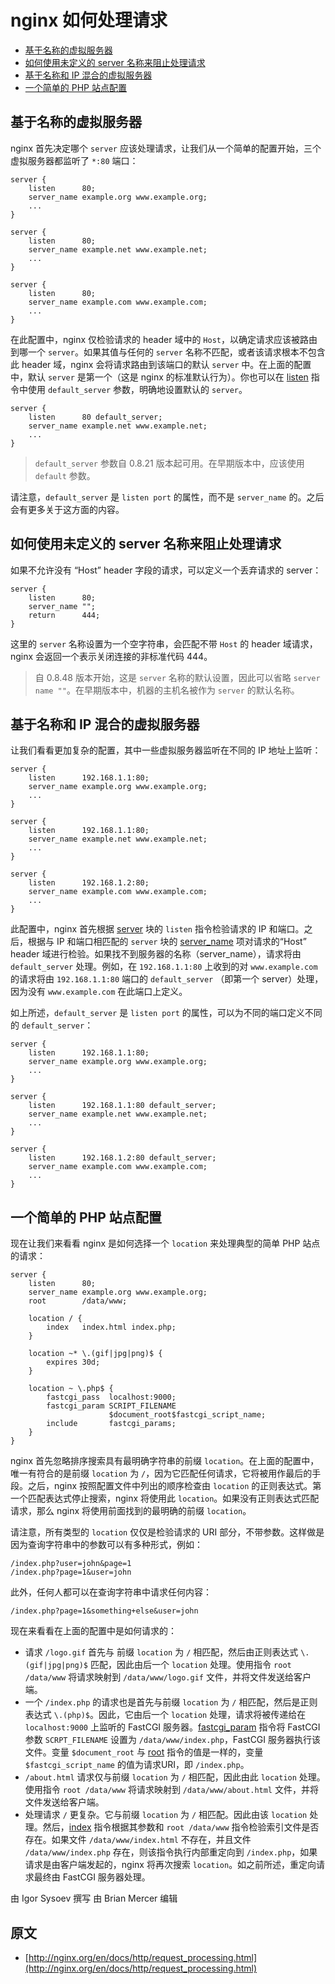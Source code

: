 # nginx 如何处理请求

- [基于名称的虚拟服务器](#name_based_virtual_servers)
- [如何使用未定义的 server 名称来阻止处理请求](#how_to_prevent_undefined_server_names)
- [基于名称和 IP 混合的虚拟服务器](#mixed_name_ip_based_servers)
- [一个简单的 PHP 站点配置](#simple_php_site_configuration)

<a id="name_based_virtual_servers"></a>

## 基于名称的虚拟服务器

nginx 首先决定哪个 `server` 应该处理请求，让我们从一个简单的配置开始，三个虚拟服务器都监听了 `*:80` 端口：

```nginx
server {
    listen      80;
    server_name example.org www.example.org;
    ...
}

server {
    listen      80;
    server_name example.net www.example.net;
    ...
}

server {
    listen      80;
    server_name example.com www.example.com;
    ...
}
```

在此配置中，nginx 仅检验请求的 header 域中的 `Host`，以确定请求应该被路由到哪一个 `server`。如果其值与任何的 `server` 名称不匹配，或者该请求根本不包含此 header 域，nginx 会将请求路由到该端口的默认 `server` 中。在上面的配置中，默认 `server` 是第一个（这是 nginx 的标准默认行为）。你也可以在 [listen](http://nginx.org/en/docs/http/ngx_http_core_module.html#listen) 指令中使用 `default_server` 参数，明确地设置默认的 `server`。

```nginx
server {
    listen      80 default_server;
    server_name example.net www.example.net;
    ...
}
```

> `default_server` 参数自 0.8.21 版本起可用。在早期版本中，应该使用 `default` 参数。

请注意，`default_server` 是 `listen port` 的属性，而不是 `server_name` 的。之后会有更多关于这方面的内容。

<a id="how_to_prevent_undefined_server_names"></a>

## 如何使用未定义的 server 名称来阻止处理请求

如果不允许没有 “Host” header 字段的请求，可以定义一个丢弃请求的 server：

```nginx
server {
    listen      80;
    server_name "";
    return      444;
}
```

这里的 `server` 名称设置为一个空字符串，会匹配不带 `Host` 的 header 域请求，nginx 会返回一个表示关闭连接的非标准代码 444。

> 自 0.8.48 版本开始，这是 `server` 名称的默认设置，因此可以省略 `server name ""`。在早期版本中，机器的主机名被作为 `server` 的默认名称。

<a id="mixed_name_ip_based_servers"></a>

## 基于名称和 IP 混合的虚拟服务器

让我们看看更加复杂的配置，其中一些虚拟服务器监听在不同的 IP 地址上监听：

```nginx
server {
    listen      192.168.1.1:80;
    server_name example.org www.example.org;
    ...
}

server {
    listen      192.168.1.1:80;
    server_name example.net www.example.net;
    ...
}

server {
    listen      192.168.1.2:80;
    server_name example.com www.example.com;
    ...
}
```

此配置中，nginx 首先根据 [server](http://nginx.org/en/docs/http/ngx_http_core_module.html#server) 块的 `listen` 指令检验请求的 IP 和端口。之后，根据与 IP 和端口相匹配的 `server` 块的 [server_name](http://nginx.org/en/docs/http/ngx_http_core_module.html#server_name) 项对请求的“Host” header 域进行检验。如果找不到服务器的名称（server_name），请求将由 `default_server` 处理。例如，在 `192.168.1.1:80` 上收到的对 `www.example.com` 的请求将由 `192.168.1.1:80` 端口的 `default_server` （即第一个 server）处理，因为没有 `www.example.com` 在此端口上定义。

如上所述，`default_server` 是 `listen port` 的属性，可以为不同的端口定义不同的 `default_server`：

```nginx
server {
    listen      192.168.1.1:80;
    server_name example.org www.example.org;
    ...
}

server {
    listen      192.168.1.1:80 default_server;
    server_name example.net www.example.net;
    ...
}

server {
    listen      192.168.1.2:80 default_server;
    server_name example.com www.example.com;
    ...
}
```

<a id="simple_php_site_configuration"></a>

## 一个简单的 PHP 站点配置

现在让我们来看看 nginx 是如何选择一个 `location` 来处理典型的简单 PHP 站点的请求：

```nginx
server {
    listen      80;
    server_name example.org www.example.org;
    root        /data/www;

    location / {
        index   index.html index.php;
    }

    location ~* \.(gif|jpg|png)$ {
        expires 30d;
    }

    location ~ \.php$ {
        fastcgi_pass  localhost:9000;
        fastcgi_param SCRIPT_FILENAME
                      $document_root$fastcgi_script_name;
        include       fastcgi_params;
    }
}
```

nginx 首先忽略排序搜索具有最明确字符串的前缀 `location`。在上面的配置中，唯一有符合的是前缀 `location` 为 `/`，因为它匹配任何请求，它将被用作最后的手段。之后，nginx 按照配置文件中列出的顺序检查由 `location` 的正则表达式。第一个匹配表达式停止搜索，nginx 将使用此 `location`。如果没有正则表达式匹配请求，那么 nginx 将使用前面找到的最明确的前缀 `location`。

请注意，所有类型的 `location` 仅仅是检验请求的 URI 部分，不带参数。这样做是因为查询字符串中的参数可以有多种形式，例如：

```
/index.php?user=john&page=1
/index.php?page=1&user=john
```

此外，任何人都可以在查询字符串中请求任何内容：

```
/index.php?page=1&something+else&user=john
```

现在来看看在上面的配置中是如何请求的：
- 请求 `/logo.gif` 首先与 前缀 `location` 为 `/` 相匹配，然后由正则表达式 `\.(gif|jpg|png)$` 匹配，因此由后一个 `location` 处理。使用指令 `root /data/www` 将请求映射到 `/data/www/logo.gif` 文件，并将文件发送给客户端。
- 一个 `/index.php` 的请求也是首先与前缀 `location` 为 `/` 相匹配，然后是正则表达式 `\.(php)$`。因此，它由后一个 `location` 处理，请求将被传递给在 `localhost:9000` 上监听的 FastCGI 服务器。[fastcgi_param](http://nginx.org/en/docs/http/ngx_http_fastcgi_module.html#fastcgi_param) 指令将 FastCGI 参数 `SCRPT_FILENAME` 设置为 `/data/www/index.php`，FastCGI 服务器执行该文件。变量 `$document_root` 与 [root](http://nginx.org/en/docs/http/ngx_http_core_module.html#root) 指令的值是一样的，变量 `$fastcgi_script_name` 的值为请求URI，即 `/index.php`。
- `/about.html` 请求仅与前缀 `location` 为 `/` 相匹配，因此由此 `location` 处理。使用指令 `root /data/www` 将请求映射到 `/data/www/about.html` 文件，并将文件发送给客户端。
- 处理请求 `/` 更复杂。它与前缀 `location` 为 `/` 相匹配。因此由该 `location` 处理。然后，[index](http://nginx.org/en/docs/http/ngx_http_index_module.html#index) 指令根据其参数和 `root /data/www` 指令检验索引文件是否存在。如果文件 `/data/www/index.html` 不存在，并且文件 `/data/www/index.php` 存在，则该指令执行内部重定向到 `/index.php`，如果请求是由客户端发起的，nginx 将再次搜索 `location`。如之前所述，重定向请求最终由 FastCGI 服务器处理。

由 Igor Sysoev 撰写
由 Brian Mercer 编辑

## 原文

- [http://nginx.org/en/docs/http/request_processing.html](http://nginx.org/en/docs/http/request_processing.html)
